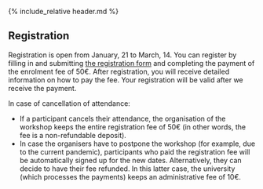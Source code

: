 {% include_relative header.md %}

## Registration

Registration is open from January, 21 to March, 14.
You can register by filling in and submitting [the registration form](#) and completing the payment of the enrolment fee of 50€.
After registration, you will receive detailed information on how to pay the fee.
Your registration will be valid after we receive the payment.

In case of cancellation of attendance:
* If a participant cancels their attendance, the organisation of the workshop keeps the entire registration fee of 50€ (in other words, the fee is a non-refundable deposit).
* In case the organisers have to postpone the workshop (for example, due to the current pandemic), participants who paid the registration fee will be automatically signed up for the new dates.
Alternatively, they can decide to have their fee refunded.
In this latter case, the university (which processes the payments) keeps an administrative fee of 10€.